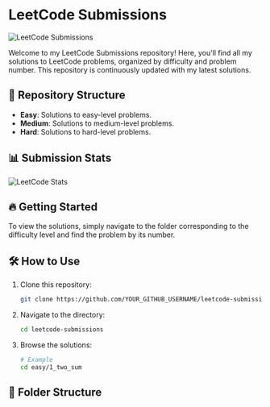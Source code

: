 # LeetCode Submissions

![LeetCode Submissions](https://leetcode-badge.chyroc.cn/?username=YOUR_LEETCODE_USERNAME&theme=light)

Welcome to my LeetCode Submissions repository! Here, you'll find all my solutions to LeetCode problems, organized by difficulty and problem number. This repository is continuously updated with my latest solutions.

## 🚀 Repository Structure

- **Easy**: Solutions to easy-level problems.
- **Medium**: Solutions to medium-level problems.
- **Hard**: Solutions to hard-level problems.

## 📊 Submission Stats

![LeetCode Stats](https://leetcode-stats-six.vercel.app/?username=YOUR_LEETCODE_USERNAME&theme=dark)

## 🔥 Getting Started

To view the solutions, simply navigate to the folder corresponding to the difficulty level and find the problem by its number.

## 🛠️ How to Use

1. Clone this repository:
    ```bash
    git clone https://github.com/YOUR_GITHUB_USERNAME/leetcode-submissions.git
    ```
2. Navigate to the directory:
    ```bash
    cd leetcode-submissions
    ```
3. Browse the solutions:
    ```bash
    # Example
    cd easy/1_two_sum
    ```

## 📂 Folder Structure

